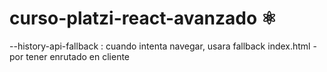 # curso-platzi-react-avanzado ⚛️

 --history-api-fallback : cuando intenta navegar, usara fallback index.html - por tener enrutado en cliente
